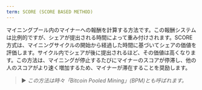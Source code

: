 ```yaml
---
term: SCORE (SCORE BASED METHOD)
---
```


マイニングプール内のマイナーへの報酬を計算する方法です。この報酬システムは比例的ですが、シェアが提出される時間によって重み付けされます。SCORE方式は、マイニングサイクルの開始から経過した時間に基づいてシェアの価値を評価します。サイクル内でシェアが後に提出されるほど、その価値は高くなります。この方法は、マイニングが停止するたびにマイナーのスコアが停滞し、他の人のスコアがより速く増加するため、マイナーが滞在することを奨励します。

> ► *この方法は時々「Bitcoin Pooled Mining」(BPM)とも呼ばれます。*